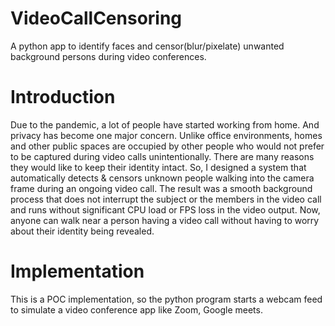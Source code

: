 # VideoCallCensoring
A python app to identify faces and censor(blur/pixelate) unwanted background persons during video conferences.

# Introduction

Due to the pandemic, a lot of people have started working from home. 
And privacy has become one major concern. Unlike office environments, 
homes and other public spaces are occupied by other people who would not
prefer to be captured during video calls unintentionally. 
There are many reasons they would like to keep their identity intact. 
So, I designed a system that automatically detects & censors unknown people
walking into the camera frame during an ongoing video call. The result was a 
smooth background process that does not interrupt the subject or the members in the 
video call and runs without significant CPU load or FPS loss in the video output. 
Now, anyone can walk near a person having a video call without having to worry about their identity being revealed.

# Implementation

This is a POC implementation, so the python program starts a webcam feed to simulate a video conference app like Zoom, Google meets.

